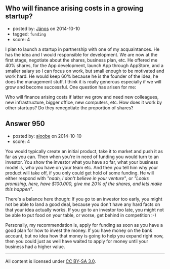 ## Who will finance arising costs in a growing startup?

- posted by: [János](https://stackexchange.com/users/85903/j-nos) on 2014-10-10
- tagged: `funding`
- score: 4

I plan to launch a startup in partnership with one of my acquaintances. He has the idea and I would responsible for development. We are now at the first stage, negotiate about the shares, business plan, etc. He offered me 40% shares, for the App development, launch App through AppStore, and a smaller salary so I can focus on work, but small enough to be motivated and work hard. He would keep 60% because he is the founder of the idea, he does the management stuff. I think it is really generous especially if we will grow and become successful. One question has arisen for me:

Who will finance arising costs if latter we grow and need new colleagues, new infrastructure, bigger office, new computers, etc. How does it work by other startups? Do they renegotiate the proportion of shares? 


## Answer 950

- posted by: [aioobe](https://stackexchange.com/users/102965/aioobe) on 2014-10-10
- score: 4

You would typically create an initial product, take it to market and push it as far as you can. Then when you're in need of funding you would turn to an investor. You show the investor what you have so far, what your business model is, who you have on your team etc. And then you tell him why your product will take off, if you only could get hold of some funding. He will either respond with *"naah, I don't believe in your venture"*, or *"Looks promising, here, have $100.000, give me 20% of the shares, and lets make this happen"*.

There's a balance here though: If you go to an investor too early, you might not be able to land a good deal, because you don't have any hard facts on that your idea actually works. If you go to an investor too late, you might not be able to put food on your table, or worse, get behind in competition :-)

Personally, my recommendation is, apply for funding as soon as you have a good plan for how to invest the money. If you have money on the bank account, but no idea how that money is going to help you expand right now, then you could just as well have waited to apply for money until your business had a higher value.



---

All content is licensed under [CC BY-SA 3.0](https://creativecommons.org/licenses/by-sa/3.0/).

